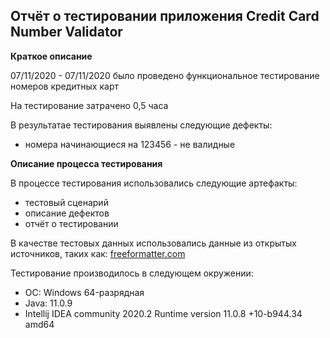 ## Отчёт о тестировании приложения Credit Card Number Validator ##

**Краткое описание**

07/11/2020 - 07/11/2020 было проведено функциональное тестирование номеров кредитных карт

На тестирование затрачено 0,5 часа

В результатае тестирования выявлены следующие дефекты:

* номера начинающиеся на 123456 - не валидные

**Описание процесса тестирования**

В процессе тестирования использовались следующие артефакты:

* тестовый сценарий
* описание дефектов
* отчёт о тестировании

В качестве тестовых данных использовались данные из открытых источников, таких как: [freeformatter.com](https://www.freeformatter.com/credit-card-number-generator-validator.html)

Тестирование производилось в следующем окружении:

* ОС: Windows 64-разрядная
* Java: 11.0.9
* Intellij IDEA community 2020.2
Runtime version 11.0.8 +10-b944.34 amd64





